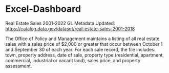 # Excel-Dashboard

Real Estate Sales 2001-2022 GL
Metadata Updated: https://catalog.data.gov/dataset/real-estate-sales-2001-2018

The Office of Policy and Management maintains a listing of all real estate sales with a sales price of $2,000 or greater that occur between October 1 and September 30 of each year. For each sale record, the file includes: town, property address, date of sale, property type (residential, apartment, commercial, industrial or vacant land), sales price, and property assessment.
